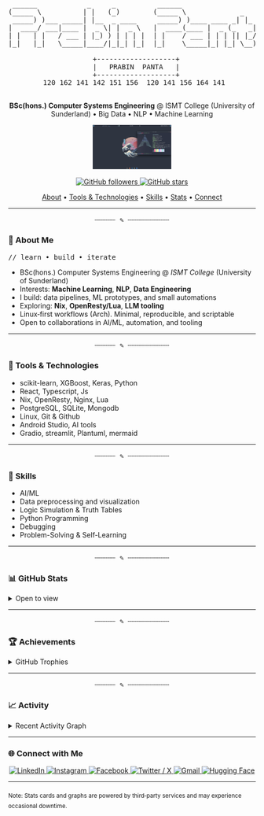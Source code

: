 <div align="center">

  <pre><samp>
 ______            _     _          ______                        
(_____ \          | |   (_)        (_____ \             _         
 _____) )___ _____| |__  _ ____     _____) )____ ____ _| |_ _____ 
|  ____/ ___|____ |  _ \| |  _ \   |  ____(____ |  _ (_   _|____ |
| |   | |   / ___ | |_) ) | | | |  | |    / ___ | | | || |_/ ___ |
|_|   |_|   \_____|____/|_|_| |_|  |_|    \_____|_| |_| \__)_____|
                                                                  
  +-------------------+
  |   PRABIN  PANTA   |
  +-------------------+
  120 162 141 142 151 156  120 141 156 164 141 
  </samp></pre>

  <p><strong>BSc(hons.) Computer Systems Engineering</strong> @ ISMT College (University of Sunderland) • Big Data • NLP • Machine Learning</p>

  <p>
    <img src="os_image/Arch_linux.png" alt="Arch Linux" width="160" />
  </p>

  <p>
    <a href="https://github.com/prabinpanta0">
      <img src="https://img.shields.io/github/followers/prabinpanta0?label=Followers&style=flat&color=555" alt="GitHub followers" />
    </a>
    <a href="https://github.com/prabinpanta0?tab=repositories">
      <img src="https://img.shields.io/github/stars/prabinpanta0?affiliations=OWNER%2CCOLLABORATOR&style=flat&color=777" alt="GitHub stars" />
    </a>
  </p>

  <p>
  <a href="#about-me">About</a> •
  <a href="#tools-and-technologies">Tools & Technologies</a> •
  <a href="#skills">Skills</a> •
  <a href="#github-stats">Stats</a> •
  <a href="#connect-with-me">Connect</a>
  </p>
  
</div>

---
<p align="center"><samp>┄┄┄┄┄ ✎ ┄┄┄┄┄┄┄┄┄┄</samp></p>


<h3 id="about-me">👋 About Me</h3>

<p><samp>// learn • build • iterate</samp></p>

- BSc(hons.) Computer Systems Engineering @ <em>ISMT College</em> (University of Sunderland)
- Interests: <strong>Machine Learning</strong>, <strong>NLP</strong>, <strong>Data Engineering</strong>
- I build: data pipelines, ML prototypes, and small automations
- Exploring: <strong>Nix</strong>, <strong>OpenResty/Lua</strong>, <strong>LLM tooling</strong>
- Linux‑first workflows (Arch). Minimal, reproducible, and scriptable
- Open to collaborations in AI/ML, automation, and tooling

---
<p align="center"><samp>┄┄┄┄┄ ✎ ┄┄┄┄┄┄┄┄┄┄</samp></p>

<h3 id="tools-and-technologies">🧰 Tools & Technologies</h3>

- scikit-learn, XGBoost, Keras, Python
- React, Typescript, Js
- Nix, OpenResty, Nginx, Lua
- PostgreSQL, SQLite, Mongodb
- Linux, Git & Github
- Android Studio, AI tools
- Gradio, streamlit, Plantuml, mermaid

---
<p align="center"><samp>┄┄┄┄┄ ✎ ┄┄┄┄┄┄┄┄┄┄</samp></p>

<h3 id="skills">🧠 Skills</h3>

- AI/ML
- Data preprocessing and visualization
- Logic Simulation & Truth Tables
- Python Programming
- Debugging
- Problem-Solving & Self-Learning

---
<p align="center"><samp>┄┄┄┄┄ ✎ ┄┄┄┄┄┄┄┄┄┄</samp></p>

<h3 id="github-stats">📊 GitHub Stats</h3>

<details>
  <summary>Open to view</summary>

  <table>
    <tr>
      <td>
        <picture>
          <source media="(prefers-color-scheme: dark)" srcset="https://github-readme-stats.vercel.app/api?username=prabinpanta0&show_icons=true&theme=github_dark&hide_border=false" />
          <source media="(prefers-color-scheme: light)" srcset="https://github-readme-stats.vercel.app/api?username=prabinpanta0&show_icons=true&theme=default&hide_border=false" />
          <img alt="GitHub Stats" src="https://github-readme-stats.vercel.app/api?username=prabinpanta0&show_icons=true&theme=default&hide_border=false" />
        </picture>
      </td>
      <td>
        <picture>
          <source media="(prefers-color-scheme: dark)" srcset="https://github-readme-streak-stats.herokuapp.com?user=prabinpanta0&theme=dark&hide_border=false" />
          <source media="(prefers-color-scheme: light)" srcset="https://github-readme-streak-stats.herokuapp.com?user=prabinpanta0&theme=default&hide_border=false" />
          <img alt="GitHub Streak" src="https://github-readme-streak-stats.herokuapp.com?user=prabinpanta0&theme=default&hide_border=false" />
        </picture>
      </td>
    </tr>
    <tr>
      <td>
        <picture>
          <source media="(prefers-color-scheme: dark)" srcset="https://github-readme-stats.vercel.app/api/top-langs/?username=prabinpanta0&layout=compact&langs_count=8&theme=github_dark&hide_border=false" />
          <source media="(prefers-color-scheme: light)" srcset="https://github-readme-stats.vercel.app/api/top-langs/?username=prabinpanta0&layout=compact&langs_count=8&theme=default&hide_border=false" />
          <img alt="Top Languages" src="https://github-readme-stats.vercel.app/api/top-langs/?username=prabinpanta0&layout=compact&langs_count=8&theme=default&hide_border=false" />
        </picture>
      </td>
      <td>
        <picture>
          <source media="(prefers-color-scheme: dark)" srcset="https://github-profile-summary-cards.vercel.app/api/cards/productive-time?username=prabinpanta0&theme=github_dark&utcOffset=5.45" />
          <source media="(prefers-color-scheme: light)" srcset="https://github-profile-summary-cards.vercel.app/api/cards/productive-time?username=prabinpanta0&theme=github&utcOffset=5.45" />
          <img alt="Productive Time" src="https://github-profile-summary-cards.vercel.app/api/cards/productive-time?username=prabinpanta0&theme=github&utcOffset=5.45" />
        </picture>
      </td>
    </tr>
  </table>

</details>

---
<p align="center"><samp>┄┄┄┄┄ ✎ ┄┄┄┄┄┄┄┄┄┄</samp></p>

<h3 id="achievements">🏆 Achievements</h3>

<details>
  <summary>GitHub Trophies</summary>

  <picture>
    <source media="(prefers-color-scheme: dark)" srcset="https://github-profile-trophy.vercel.app/?username=prabinpanta0&theme=onedark&no-frame=true&no-bg=true&margin-w=5" />
    <source media="(prefers-color-scheme: light)" srcset="https://github-profile-trophy.vercel.app/?username=prabinpanta0&theme=flat&no-frame=true&no-bg=true&margin-w=5" />
    <img alt="GitHub Trophies" src="https://github-profile-trophy.vercel.app/?username=prabinpanta0&theme=flat&no-frame=true&no-bg=true&margin-w=5" />
  </picture>

</details>

---
<p align="center"><samp>┄┄┄┄┄ ✎ ┄┄┄┄┄┄┄┄┄┄</samp></p>

<h3 id="activity">📈 Activity</h3>

<details>
  <summary>Recent Activity Graph</summary>

  <a href="https://github.com/prabinpanta0">
    <picture>
      <source media="(prefers-color-scheme: dark)" srcset="https://github-readme-activity-graph.vercel.app/graph?username=prabinpanta0&theme=github-dark&area=false" />
      <source media="(prefers-color-scheme: light)" srcset="https://github-readme-activity-graph.vercel.app/graph?username=prabinpanta0&theme=github-compact&area=false" />
      <img alt="Activity Graph" src="https://github-readme-activity-graph.vercel.app/graph?username=prabinpanta0&theme=github-compact&area=false" />
    </picture>
  </a>

</details>

---

<h3 id="connect-with-me">🌐 Connect with Me</h3>
<div align="center">
  <a href="https://www.linkedin.com/in/prabinpanta00/" target="_blank">
  <img src="https://img.shields.io/badge/LinkedIn-555?style=for-the-badge&logo=linkedin&logoColor=white" alt="LinkedIn" />
  </a>
  <a href="https://www.instagram.com/prabinpanta0/" target="_blank">
  <img src="https://img.shields.io/badge/Instagram-555?style=for-the-badge&logo=instagram&logoColor=white" alt="Instagram" />
  </a>
  <a href="https://www.facebook.com/prabinpanta0" target="_blank">
  <img src="https://img.shields.io/badge/Facebook-555?style=for-the-badge&logo=facebook&logoColor=white" alt="Facebook" />
  </a>
  <a href="https://twitter.com/PrabinPanta6" target="_blank">
    <img src="https://img.shields.io/badge/Twitter%2FX-111?style=for-the-badge&logo=x&logoColor=white" alt="Twitter / X" />
  </a>
  <a href="mailto:pantaprabin30@gmail.com" target="_blank">
  <img src="https://img.shields.io/badge/Gmail-555?style=for-the-badge&logo=gmail&logoColor=white" alt="Gmail" />
  </a>
  <a href="https://huggingface.co/prabinpanta0" target="_blank">
  <img src="https://img.shields.io/badge/Hugging_Face-555?style=for-the-badge&logo=huggingface&logoColor=white" alt="Hugging Face" />
  </a>
</div>

---

<sub>Note: Stats cards and graphs are powered by third‑party services and may experience occasional downtime.</sub>
